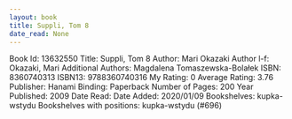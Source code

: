 ```yaml
---
layout: book
title: Suppli, Tom 8
date_read: None
---
```


Book Id: 13632550
Title: Suppli, Tom 8
Author: Mari Okazaki
Author l-f: Okazaki, Mari
Additional Authors: Magdalena Tomaszewska-Bolałek
ISBN: 8360740313
ISBN13: 9788360740316
My Rating: 0
Average Rating: 3.76
Publisher: Hanami
Binding: Paperback
Number of Pages: 200
Year Published: 2009
Date Read: 
Date Added: 2020/01/09
Bookshelves: kupka-wstydu
Bookshelves with positions: kupka-wstydu (#696)

